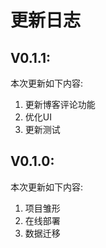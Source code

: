 # 更新日志

## V0.1.1:

本次更新如下内容:

1. 更新博客评论功能
1. 优化UI
1. 更新测试

## V0.1.0:

本次更新如下内容:

1. 项目雏形
1. 在线部署
1. 数据迁移

